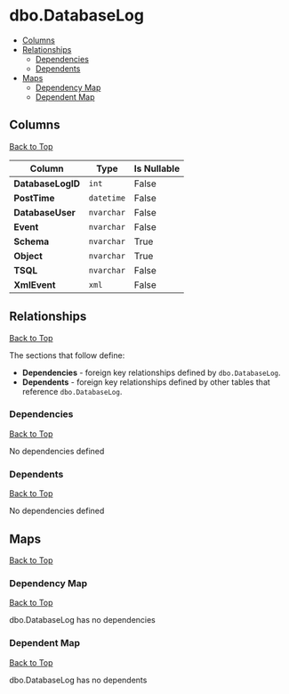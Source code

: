 # dbo.DatabaseLog

* [Columns](#columns)
* [Relationships](#relationships)
    * [Dependencies](#dependencies)
    * [Dependents](#dependents)
* [Maps](#maps)
    * [Dependency Map](#dependency-map)
    * [Dependent Map](#dependent-map)

## Columns
[Back to Top](#dbodatabaselog)

Column | Type | Is Nullable
-------|------|------------
**DatabaseLogID** | `int` | False
**PostTime** | `datetime` | False
**DatabaseUser** | `nvarchar` | False
**Event** | `nvarchar` | False
**Schema** | `nvarchar` | True
**Object** | `nvarchar` | True
**TSQL** | `nvarchar` | False
**XmlEvent** | `xml` | False

## Relationships
[Back to Top](#dbodatabaselog)


The sections that follow define:
* **Dependencies** - foreign key relationships defined by `dbo.DatabaseLog`.
* **Dependents** - foreign key relationships defined by other tables that reference `dbo.DatabaseLog`.

### Dependencies
[Back to Top](#dbodatabaselog)


No dependencies defined

### Dependents
[Back to Top](#dbodatabaselog)

No dependencies defined

## Maps
[Back to Top](#dbodatabaselog)

### Dependency Map
[Back to Top](#dbodatabaselog)

dbo.DatabaseLog has no dependencies

### Dependent Map
[Back to Top](#dbodatabaselog)

dbo.DatabaseLog has no dependents

